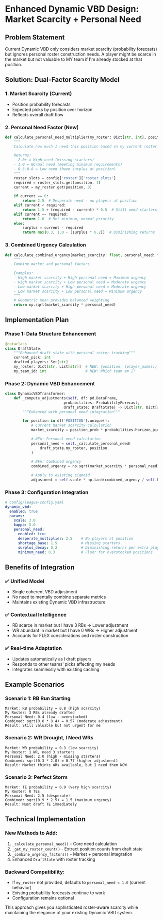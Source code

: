 # Enhanced Dynamic VBD Design: Market Scarcity + Personal Need

## Problem Statement
Current Dynamic VBD only considers market scarcity (probability forecasts) but ignores personal roster construction needs. A player might be scarce in the market but not valuable to MY team if I'm already stocked at that position.

## Solution: Dual-Factor Scarcity Model

### 1. Market Scarcity (Current)
- Position probability forecasts
- Expected picks by position over horizon
- Reflects overall draft flow

### 2. Personal Need Factor (New)
```python
def calculate_personal_need_multiplier(my_roster: Dict[str, int], position: str, config: dict) -> float:
    """
    Calculate how much I need this position based on my current roster
    
    Returns:
    - 2.0+ = High need (missing starters)
    - 1.0 = Normal need (meeting minimum requirements) 
    - 0.3-0.8 = Low need (have surplus at position)
    """
    roster_slots = config['roster']['roster_slots']
    required = roster_slots.get(position, 1)
    current = my_roster.get(position, 0)
    
    if current == 0:
        return 2.5  # Desperate need - no players at position
    elif current < required:
        return 1.5 + (required - current) * 0.5  # Still need starters
    elif current == required:
        return 1.0  # Met minimum, normal priority
    else:
        surplus = current - required
        return max(0.3, 1.0 - (surplus * 0.2))  # Diminishing returns
```

### 3. Combined Urgency Calculation
```python
def calculate_combined_urgency(market_scarcity: float, personal_need: float) -> float:
    """
    Combine market and personal factors
    
    Examples:
    - High market scarcity + High personal need = Maximum urgency
    - High market scarcity + Low personal need = Moderate urgency  
    - Low market scarcity + High personal need = Moderate urgency
    - Low market scarcity + Low personal need = Minimum urgency
    """
    # Geometric mean provides balanced weighting
    return np.sqrt(market_scarcity * personal_need)
```

## Implementation Plan

### Phase 1: Data Structure Enhancement
```python
@dataclass 
class DraftState:
    """Enhanced draft state with personal roster tracking"""
    current_pick: int
    drafted_players: Set[str]
    my_roster: Dict[str, List[str]]  # NEW: {position: [player_names]}
    my_team_id: int                  # NEW: Which team am I?
```

### Phase 2: Dynamic VBD Enhancement
```python
class DynamicVBDTransformer:
    def _compute_adjustments(self, df: pd.DataFrame, 
                           probabilities: ProbabilityForecast,
                           draft_state: DraftState) -> Dict[str, Dict[str, float]]:
        """Enhanced with personal need integration"""
        
        for position in df['POSITION'].unique():
            # Current market scarcity calculation
            market_scarcity = position_prob * probabilities.horizon_picks
            
            # NEW: Personal need calculation  
            personal_need = self._calculate_personal_need(
                draft_state.my_roster, position
            )
            
            # NEW: Combined urgency
            combined_urgency = np.sqrt(market_scarcity * personal_need)
            
            # Apply to existing sigmoid
            adjustment = self.scale * np.tanh(combined_urgency / self.kappa)
```

### Phase 3: Configuration Integration
```yaml
# config/league-config.yaml
dynamic_vbd:
  enabled: true
  params:
    scale: 3.0
    kappa: 5.0
    personal_need:
      enabled: true
      desperate_multiplier: 2.5    # No players at position
      shortage_base: 1.5           # Missing starters
      surplus_decay: 0.2           # Diminishing returns per extra player
      minimum_need: 0.3            # Floor for overstocked positions
```

## Benefits of Integration

### ✅ **Unified Model**
- Single coherent VBD adjustment
- No need to mentally combine separate metrics
- Maintains existing Dynamic VBD infrastructure

### ✅ **Contextual Intelligence** 
- RB scarce in market but I have 3 RBs → Lower adjustment
- WR abundant in market but I have 0 WRs → Higher adjustment
- Accounts for FLEX considerations and roster construction

### ✅ **Real-time Adaptation**
- Updates automatically as I draft players
- Responds to other teams' picks affecting my needs
- Integrates seamlessly with existing caching

## Example Scenarios

### Scenario 1: RB Run Starting
```
Market: RB probability = 0.8 (high scarcity)
My Roster: 3 RBs already drafted
Personal Need: 0.4 (low - overstocked)
Combined: sqrt(0.8 * 0.4) = 0.57 (moderate adjustment)
Result: Still valuable but not urgent for me
```

### Scenario 2: WR Drought, I Need WRs
```
Market: WR probability = 0.3 (low scarcity)  
My Roster: 1 WR, need 3 starters
Personal Need: 2.0 (high - missing starters)
Combined: sqrt(0.3 * 2.0) = 0.77 (higher adjustment)
Result: Market thinks WRs available, but I need them NOW
```

### Scenario 3: Perfect Storm
```
Market: TE probability = 0.9 (very high scarcity)
My Roster: 0 TEs 
Personal Need: 2.5 (desperate)
Combined: sqrt(0.9 * 2.5) = 1.5 (maximum urgency)
Result: Must draft TE immediately
```

## Technical Implementation

### New Methods to Add:
1. `_calculate_personal_need()` - Core need calculation
2. `_get_my_roster_count()` - Extract position counts from draft state
3. `_combine_urgency_factors()` - Market + personal integration
4. Enhanced `DraftState` with roster tracking

### Backward Compatibility:
- If `my_roster` not provided, defaults to `personal_need = 1.0` (current behavior)
- Existing probability forecasts continue to work
- Configuration remains optional

This approach gives you sophisticated roster-aware scarcity while maintaining the elegance of your existing Dynamic VBD system.